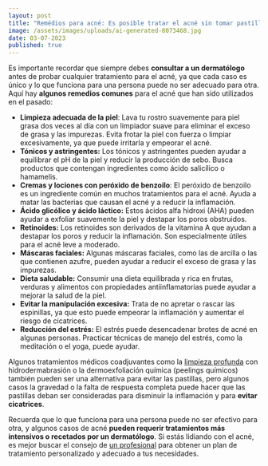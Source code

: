 ```yaml
---
layout: post
title: "Remédios para acné: Es posible tratar el acné sin tomar pastillas?"
image: /assets/images/uploads/ai-generated-8073468.jpg
date: 03-07-2023
published: true
---
```

Es importante recordar que siempre debes **consultar a un dermatólogo** antes de probar cualquier tratamiento para el acné, ya que cada caso es único y lo que funciona para una persona puede no ser adecuado para otra. Aquí hay **algunos remedios comunes** para el acné que han sido utilizados en el pasado:

* **Limpieza adecuada de la piel**: Lava tu rostro suavemente para piel grasa dos veces al día con un limpiador suave para eliminar el exceso de grasa y las impurezas. Evita frotar la piel con fuerza o limpiar excesivamente, ya que puede irritarla y empeorar el acné.
* **Tónicos y astringentes:** Los tónicos y astringentes pueden ayudar a equilibrar el pH de la piel y reducir la producción de sebo. Busca productos que contengan ingredientes como ácido salicílico o hamamelis.
* **Cremas y lociones con peróxido de benzoilo**: El peróxido de benzoilo es un ingrediente común en muchos tratamientos para el acné. Ayuda a matar las bacterias que causan el acné y a reducir la inflamación.
* **Ácido glicólico y ácido láctico:** Estos ácidos alfa hidroxi (AHA) pueden ayudar a exfoliar suavemente la piel y destapar los poros obstruidos.
* **Retinoides:** Los retinoides son derivados de la vitamina A que ayudan a destapar los poros y reducir la inflamación. Son especialmente útiles para el acné leve a moderado.
* **Máscaras faciales:** Algunas máscaras faciales, como las de arcilla o las que contienen azufre, pueden ayudar a reducir el exceso de grasa y las impurezas.
* **Dieta saludable:** Consumir una dieta equilibrada y rica en frutas, verduras y alimentos con propiedades antiinflamatorias puede ayudar a mejorar la salud de la piel.
* **Evitar la manipulación excesiva:** Trata de no apretar o rascar las espinillas, ya que esto puede empeorar la inflamación y aumentar el riesgo de cicatrices.
* **Reducción del estrés:** El estrés puede desencadenar brotes de acné en algunas personas. Practicar técnicas de manejo del estrés, como la meditación o el yoga, puede ayudar.

Algunos tratamientos médicos coadjuvantes como la [limpieza profunda](https://www.dermabile.es/tratamientos/limpieza-facial-profunda-aquapure/) con hidrodermabrasión o la dermoexfoliación química (peelings químicos) también pueden ser una alternativa para evitar las pastillas, pero algunos casos la gravedad o la falta de respuesta completa puede hacer que las pastillas deban ser consideradas para disminuir la inflamación y para **evitar cicatrices**. 

Recuerda que lo que funciona para una persona puede no ser efectivo para otra, y algunos casos de acné **pueden requerir tratamientos más intensivos o recetados por un dermatólogo**. Si estás lidiando con el acné, es mejor buscar el consejo de [un profesional](https://www.dermabile.es/vanessa-martins) para obtener un plan de tratamiento personalizado y adecuado a tus necesidades.